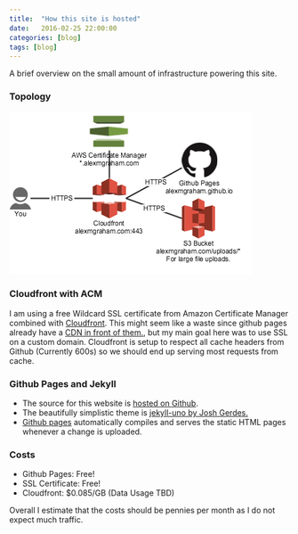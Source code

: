 ```yaml
---
title:  "How this site is hosted"
date:   2016-02-25 22:00:00
categories: [blog]
tags: [blog]
---
```

A brief overview on the small amount of infrastructure powering this site.

### Topology
![Topology Diagram](/images/alexmgraham_com_topology.png)

### Cloudfront with ACM
I am using a free Wildcard SSL certificate from Amazon Certificate Manager combined with [Cloudfront][cloudfront]. 
This might seem like a waste since github pages already have a [CDN in front of them.][pages_cdn], but my main goal here was to use SSL on a custom domain. 
Cloudfront is setup to respect all cache headers from Github (Currently 600s) so we should end up serving most requests from cache.

### Github Pages and Jekyll
* The source for this website is [hosted on Github][alexmgraham_repo].
* The beautifully simplistic theme is [jekyll-uno by Josh Gerdes.][jekyll-uno]
* [Github pages][github-pages] automatically compiles and serves the static HTML pages whenever a change is uploaded.


### Costs
* Github Pages: Free!
* SSL Certificate: Free!
* Cloudfront: $0.085/GB (Data Usage TBD)

Overall I estimate that the costs should be pennies per month as I do not expect much traffic.

[cloudfront]:     https://aws.amazon.com/cloudfront/
[pages_cdn]:      https://github.com/blog/1715-faster-more-awesome-github-pages
[alexmgraham_repo]:      https://github.com/alexmgraham/alexmgraham.github.io
[jekyll-uno]: https://github.com/joshgerdes/jekyll-uno
[github-pages]: http://jekyllrb.com/docs/github-pages/